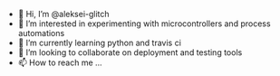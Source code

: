 - 👋 Hi, I’m @aleksei-glitch
- 👀 I’m interested in experimenting with microcontrollers and process automations
- 🌱 I’m currently learning python and travis ci 
- 💞️ I’m looking to collaborate on deployment and testing tools
- 📫 How to reach me ...

<!---
aleksei-glitch/aleksei-glitch is a ✨ special ✨ repository because its `README.md` (this file) appears on your GitHub profile.
You can click the Preview link to take a look at your changes.
--->
